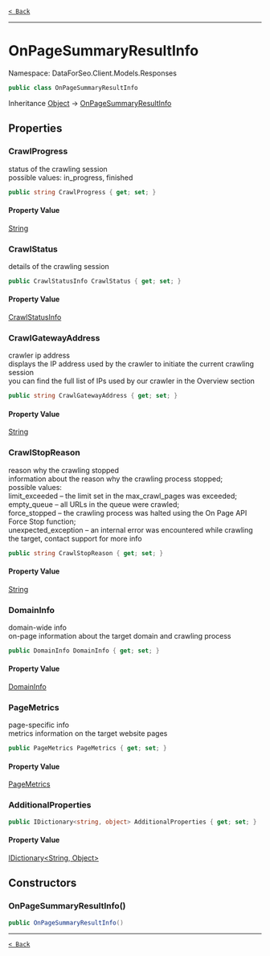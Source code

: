[`< Back`](./)

---

# OnPageSummaryResultInfo

Namespace: DataForSeo.Client.Models.Responses

```csharp
public class OnPageSummaryResultInfo
```

Inheritance [Object](https://docs.microsoft.com/en-us/dotnet/api/system.object) → [OnPageSummaryResultInfo](./dataforseo.client.models.responses.onpagesummaryresultinfo)

## Properties

### **CrawlProgress**

status of the crawling session
 <br>possible values: in_progress, finished

```csharp
public string CrawlProgress { get; set; }
```

#### Property Value

[String](https://docs.microsoft.com/en-us/dotnet/api/system.string)<br>

### **CrawlStatus**

details of the crawling session

```csharp
public CrawlStatusInfo CrawlStatus { get; set; }
```

#### Property Value

[CrawlStatusInfo](./dataforseo.client.models.crawlstatusinfo)<br>

### **CrawlGatewayAddress**

crawler ip address
 <br>displays the IP address used by the crawler to initiate the current crawling session
 <br>you can find the full list of IPs used by our crawler in the Overview section

```csharp
public string CrawlGatewayAddress { get; set; }
```

#### Property Value

[String](https://docs.microsoft.com/en-us/dotnet/api/system.string)<br>

### **CrawlStopReason**

reason why the crawling stopped
 <br>information about the reason why the crawling process stopped;
 <br>possible values:
 <br>limit_exceeded – the limit set in the max_crawl_pages was exceeded;
 <br>empty_queue – all URLs in the queue were crawled;
 <br>force_stopped – the crawling process was halted using the On Page API Force Stop function;
 <br>unexpected_exception – an internal error was encountered while crawling the target, contact support for more info

```csharp
public string CrawlStopReason { get; set; }
```

#### Property Value

[String](https://docs.microsoft.com/en-us/dotnet/api/system.string)<br>

### **DomainInfo**

domain-wide info
 <br>on-page information about the target domain and crawling process

```csharp
public DomainInfo DomainInfo { get; set; }
```

#### Property Value

[DomainInfo](./dataforseo.client.models.domaininfo)<br>

### **PageMetrics**

page-specific info
 <br>metrics information on the target website pages

```csharp
public PageMetrics PageMetrics { get; set; }
```

#### Property Value

[PageMetrics](./dataforseo.client.models.pagemetrics)<br>

### **AdditionalProperties**

```csharp
public IDictionary<string, object> AdditionalProperties { get; set; }
```

#### Property Value

[IDictionary&lt;String, Object&gt;](https://docs.microsoft.com/en-us/dotnet/api/system.collections.generic.idictionary-2)<br>

## Constructors

### **OnPageSummaryResultInfo()**

```csharp
public OnPageSummaryResultInfo()
```

---

[`< Back`](./)
